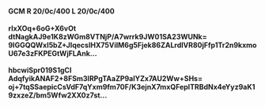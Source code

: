 #### GCM R 20/0c/400 L 20/0c/400
**rlxXOq+6oG+X6vOt**<br/>**dtNagkAJ9e1K8zWGm8VTNjP/A7wrrk9JW01SA23WUNk=**<br/>**9lGGQQWxI5bZ+JIqecslHX75VilM6g5Fjek86ZALrdlVR80jFfp1Tr2n9kxmoU67e3zFKPEGtWjFLAnk...**<br/><br/>
**hbcwiSpr019S1gCI**<br/>**AdqfyikANAF2+8FSm3lRPgTAaZP9alYZx7AU2Ww+SHs=**<br/>**oj+7tqSSaepicCsVdF7qYxm9fm70F/K3ejnX7mxQFeplTRBdNx4eYyz9aK19zxzeZ/bm5Wfw2XX0z7st...**